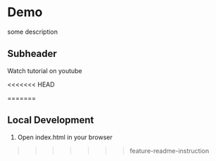 # Demo
some description

## Subheader
Watch tutorial on youtube

<<<<<<< HEAD

=======
## Local Development
1. Open index.html in your browser
>>>>>>> feature-readme-instruction
